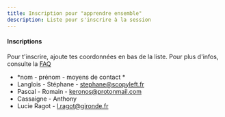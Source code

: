 ```yaml
---
title: Inscription pour "apprendre ensemble"
description: Liste pour s'inscrire à la session
---
```


#### Inscriptions

Pour t'inscrire, ajoute tes coordonnées en bas de la liste.
Pour plus d'infos, consulte la [FAQ](http://walkingdev.fr/#walkingdev/elm/blob/master/v33/faq.md)

* *nom - prénom - moyens de contact *
* Langlois - Stéphane - stephane@scopyleft.fr
* Pascal - Romain - keronos@protonmail.com
* Cassaigne - Anthony
* Lucie Ragot - l.ragot@gironde.fr
